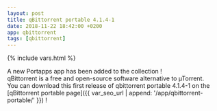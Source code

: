 ```yaml
---
layout: post
title: qBittorrent portable 4.1.4-1
date: 2018-11-22 18:42:00 +0200
app: qbittorrent
tags: [qbittorrent]
---
```

{% include vars.html %}

A new Portapps app has been added to the collection !<br />
qBittorrent is a free and open-source software alternative to µTorrent.<br />
You can download this first release of qbittorrent portable 4.1.4-1 on the [qBittorrent portable page]({{ var_seo_url | append: '/app/qbittorrent-portable/' }}) !